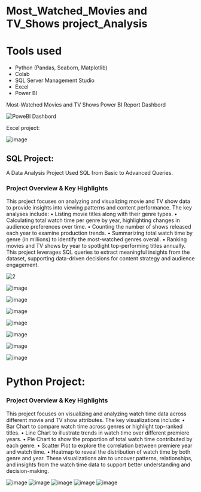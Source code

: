 # Most_Watched_Movies and TV_Shows project_Analysis
# Tools used 
* Python (Pandas, Seaborn, Matplotlib)
* Colab
* SQL Server Management Studio
* Excel
* Power BI

Most-Watched Movies and TV Shows Power BI Report Dashbord

![PoweBI Dashbord](https://github.com/user-attachments/assets/b7709b46-2abf-4adc-a33c-df991663ed5f)

Excel project: 

![image](https://github.com/user-attachments/assets/0c8d5ebe-f28d-4066-8304-94c552998a87)

## SQL Project:
 A Data Analysis Project Used SQL from Basic to Advanced Queries.
### Project Overview & Key Highlights
This project focuses on analyzing and visualizing movie and TV show data to provide insights into viewing patterns and content performance. The key analyses include:
•	Listing movie titles along with their genre types.
•	Calculating total watch time per genre by year, highlighting changes in audience preferences over time.
•	Counting the number of shows released each year to examine production trends.
•	Summarizing total watch time by genre (in millions) to identify the most-watched genres overall.
•	Ranking movies and TV shows by year to spotlight top-performing titles annually.
This project leverages SQL queries to extract meaningful insights from the dataset, supporting data-driven decisions for content strategy and audience engagement.


![2](https://github.com/user-attachments/assets/8588410b-2a77-4da2-8599-b37c4cba9f5e)

![image](https://github.com/user-attachments/assets/d38a60b4-1978-4607-a845-851576cd1386)

![image](https://github.com/user-attachments/assets/ad4b8599-1d8e-49d6-be3c-e36d7232b924)

![image](https://github.com/user-attachments/assets/9e172642-140e-4e49-ae9c-a64ed81a4e51)

![image](https://github.com/user-attachments/assets/788fb630-6ced-46af-b61e-29cfd9b8de11)

![image](https://github.com/user-attachments/assets/3ff5f80f-65ad-4c8e-b303-184405683b67)

![image](https://github.com/user-attachments/assets/3bad52c1-d06e-4805-bfee-a64c5fd295c0)

![image](https://github.com/user-attachments/assets/3559037d-c007-4fe0-b630-eb783b0dc67b)



# Python Project: 
### Project Overview & Key Highlights
This project focuses on visualizing and analyzing watch time data across different movie and TV show attributes. The key visualizations include:
•	Bar Chart to compare watch time across genres or highlight top-ranked titles.
•	Line Chart to illustrate trends in watch time over different premiere years.
•	Pie Chart to show the proportion of total watch time contributed by each genre.
•	Scatter Plot to explore the correlation between premiere year and watch time.
•	Heatmap to reveal the distribution of watch time by both genre and year.
These visualizations aim to uncover patterns, relationships, and insights from the watch time data to support better understanding and decision-making.


![image](https://github.com/user-attachments/assets/83a668a8-9d8f-46dd-8118-1af01b34f8d8)
![image](https://github.com/user-attachments/assets/80e51e4d-1720-419c-9501-40b9a660232a)
![image](https://github.com/user-attachments/assets/278242a1-28e6-484e-9882-7358f3c2a3de)
![image](https://github.com/user-attachments/assets/75951ed9-d7a9-4c36-91bb-8905c8637f99)
![image](https://github.com/user-attachments/assets/29aa369f-b8dd-4be5-83e9-042fb6480cfa)





